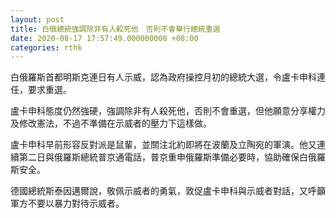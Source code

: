 ```yaml
---
layout: post
title: 白俄總統強調除非有人殺死他　否則不會舉行總統重選
date: 2020-08-17 17:57:49.000000000 +08:00
categories: rthk
---
```


白俄羅斯首都明斯克連日有人示威，認為政府操控月初的總統大選，令盧卡申科連任，要求重選。

盧卡申科態度仍然強硬，強調除非有人殺死他，否則不會重選，但他願意分享權力及修改憲法，不過不準備在示威者的壓力下這樣做。

盧卡申科早前形容反對派是鼠輩，並關注北約即將在波蘭及立陶宛的軍演。他又連續第二日與俄羅斯總統普京通電話，普京重申俄羅斯準備必要時，協助確保白俄羅斯安全。

德國總統斯泰因邁爾說，敬佩示威者的勇氣，敦促盧卡申科與示威者對話，又呼籲軍方不要以暴力對待示威者。
